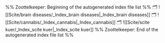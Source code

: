%% Zoottelkeeper: Beginning of the autogenerated index file list  %%
🗂️ ![[Scite/brain diseases/_Index_brain diseases|_Index_brain diseases]]
🗂️ ![[Scite/cannabis/_Index_cannabis|_Index_cannabis]]
🗂️ ![[Scite/scite kuer/_Index_scite kuer|_Index_scite kuer]]
%% Zoottelkeeper: End of the autogenerated index file list  %%

